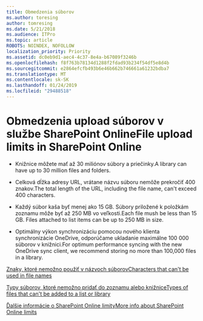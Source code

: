 ```yaml
---
title: Obmedzenia súborov
ms.author: toresing
author: tomresing
ms.date: 5/21/2018
ms.audience: ITPro
ms.topic: article
ROBOTS: NOINDEX, NOFOLLOW
localization_priority: Priority
ms.assetid: dc0eb9d1-aec4-4c37-8e4a-b67089f3246b
ms.openlocfilehash: f8f763b78134d1288f2fdad93b234f54df5e8d4b
ms.sourcegitcommit: e2864efcfb493b6e46b662b746661a61232bdba7
ms.translationtype: MT
ms.contentlocale: sk-SK
ms.lasthandoff: 01/24/2019
ms.locfileid: "29488518"
---
```

# <a name="file-upload-limits-in-sharepoint-online"></a><span data-ttu-id="b8170-102">Obmedzenia upload súborov v službe SharePoint Online</span><span class="sxs-lookup"><span data-stu-id="b8170-102">File upload limits in SharePoint Online</span></span>

- <span data-ttu-id="b8170-103">Knižnice môžete mať až 30 miliónov súbory a priečinky.</span><span class="sxs-lookup"><span data-stu-id="b8170-103">A library can have up to 30 million files and folders.</span></span>
    
- <span data-ttu-id="b8170-104">Celková dĺžka adresy URL, vrátane názvu súboru nemôže prekročiť 400 znakov.</span><span class="sxs-lookup"><span data-stu-id="b8170-104">The total length of the URL, including the file name, can't exceed 400 characters.</span></span>
    
- <span data-ttu-id="b8170-p101">Každý súbor kaša byť menej ako 15 GB. Súbory priložené k položkám zoznamu môže byť až 250 MB vo veľkosti.</span><span class="sxs-lookup"><span data-stu-id="b8170-p101">Each file mush be less than 15 GB. Files attached to list items can be up to 250 MB in size.</span></span>
    
- <span data-ttu-id="b8170-107">Optimálny výkon synchronizáciu pomocou nového klienta synchronizácie OneDrive, odporúčame ukladanie maximálne 100 000 súborov v knižnici.</span><span class="sxs-lookup"><span data-stu-id="b8170-107">For optimum performance syncing with the new OneDrive sync client, we recommend storing no more than 100,000 files in a library.</span></span> 
    
[<span data-ttu-id="b8170-108">Znaky, ktoré nemožno použiť v názvoch súborov</span><span class="sxs-lookup"><span data-stu-id="b8170-108">Characters that can't be used in file names</span></span>](https://go.microsoft.com/fwlink/?linkid=866430)
  
[<span data-ttu-id="b8170-109">Typy súborov, ktoré nemožno pridať do zoznamu alebo knižnice</span><span class="sxs-lookup"><span data-stu-id="b8170-109">Types of files that can't be added to a list or library</span></span>](https://go.microsoft.com/fwlink/?linkid=273757)
  
[<span data-ttu-id="b8170-110">Ďalšie informácie o SharePoint Online limity</span><span class="sxs-lookup"><span data-stu-id="b8170-110">More info about SharePoint Online limits</span></span>](https://go.microsoft.com/fwlink/?linkid=271273)
  

